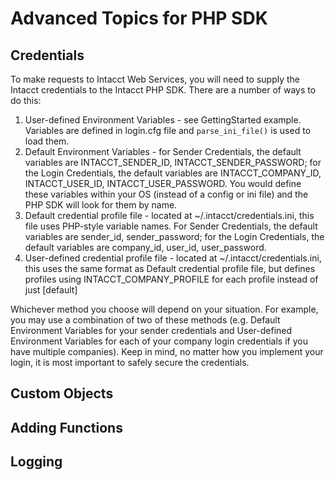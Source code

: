 # Advanced Topics for PHP SDK

## Credentials
To make requests to Intacct Web Services, you will need to supply the Intacct credentials to the Intacct PHP SDK.
There are a number of ways to do this:

1. User-defined Environment Variables - see GettingStarted example.  Variables are defined in login.cfg file and `parse_ini_file()` is used to load them.
2. Default Environment Variables - for Sender Credentials, the default variables are INTACCT_SENDER_ID, INTACCT_SENDER_PASSWORD; for the Login Credentials, the default variables are INTACCT_COMPANY_ID, INTACCT_USER_ID, INTACCT_USER_PASSWORD.  You would define these variables within your OS (instead of a config or ini file) and the PHP SDK will look for them by name.
3. Default credential profile file - located at ~/.intacct/credentials.ini, this file uses PHP-style variable names.  For Sender Credentials, the default variables are sender_id, sender_password; for the Login Credentials, the default variables are company_id, user_id, user_password.
4. User-defined credential profile file - located at ~/.intacct/credentials.ini, this uses the same format as Default credential profile file, but defines profiles using INTACCT_COMPANY_PROFILE for each profile instead of just \[default]

Whichever method you choose will depend on your situation.  For example, you may use a combination of two of these methods (e.g. Default Environment Variables for your sender credentials and User-defined Environment Variables for each of your company login credentials if you have multiple companies).  Keep in mind, no matter how you implement your login, it is most important to safely secure the credentials.

## Custom Objects

## Adding Functions

## Logging